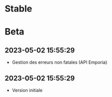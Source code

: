 Stable
=========================

Beta
=========================

2023-05-02 15:55:29
-------------------
* Gestion des erreurs non fatales (API Emporia)

2023-05-02 15:55:29
-------------------
* Version initiale
